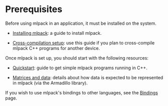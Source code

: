 # Prerequisites

Before using mlpack in an application, it must be installed on the system.

 * [Installing mlpack](install.md): a guide to install mlpack.

 * [Cross-compilation setup](../embedded/supported_boards.md): use this guide if
   you plan to cross-compile mlpack C++ programs for another device.

Once mlpack is set up, you should start with the following resources:

 * [Quickstart](quickstart/cpp.md): guide to get simple mlpack programs running
   in C++.

 * [Matrices and data](matrices.md): details about how data is expected to
   be represented in mlpack (via the Armadillo library).

If you wish to use mlpack's bindings to other languages, see the
[Bindings](bindings.md) page.
